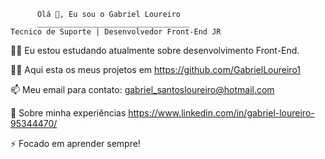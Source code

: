
          Olá 👋, Eu sou o Gabriel Loureiro
          __________________________________
    Tecnico de Suporte | Desenvolvedor Front-End JR

👨‍🎓 Eu estou estudando atualmente sobre desenvolvimento Front-End.

👨‍💻 Aqui esta os meus projetos em https://github.com/GabrielLoureiro1

📫 Meu email para contato: gabriel_santosloureiro@hotmail.com

📄 Sobre minha experiências https://www.linkedin.com/in/gabriel-loureiro-95344470/

⚡ Focado em aprender sempre!


<!--
**GabrielLoureiro1/GabrielLoureiro1** is a ✨ _special_ ✨ repository because its `README.md` (this file) appears on your GitHub profile.

Here are some ideas to get you started:

- 🔭 I’m currently working on ...
- 🌱 I’m currently learning ...
- 👯 I’m looking to collaborate on ...
- 🤔 I’m looking for help with ...
- 💬 Ask me about ...
- 📫 How to reach me: ...
- 😄 Pronouns: ...
- ⚡ Fun fact: ...
-->
